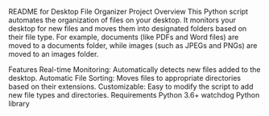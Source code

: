 README for Desktop File Organizer
Project Overview
This Python script automates the organization of files on your desktop. It monitors your desktop for new files and moves them into designated folders based on their file type. For example, documents (like PDFs and Word files) are moved to a documents folder, while images (such as JPEGs and PNGs) are moved to an images folder.

Features
Real-time Monitoring: Automatically detects new files added to the desktop.
Automatic File Sorting: Moves files to appropriate directories based on their extensions.
Customizable: Easy to modify the script to add new file types and directories.
Requirements
Python 3.6+
watchdog Python library